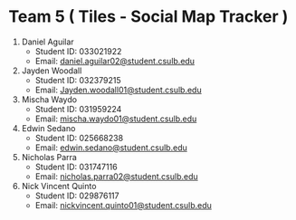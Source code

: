 # Team 5 ( Tiles - Social Map Tracker )

1. Daniel Aguilar
    - Student ID: 033021922
    - Email: daniel.aguilar02@student.csulb.edu
2. Jayden Woodall
    - Student ID: 032379215
    - Email: Jayden.woodall01@student.csulb.edu
3. Mischa Waydo
    - Student ID: 031959224
    - Email: mischa.waydo01@student.csulb.edu
4. Edwin Sedano
    - Student ID: 025668238 
    - Email: edwin.sedano@student.csulb.edu
5. Nicholas Parra
    - Student ID: 031747116
    - Email: nicholas.parra02@student.csulb.edu
6. Nick Vincent Quinto
    - Student ID: 029876117
    - Email: nickvincent.quinto01@student.csulb.edu
